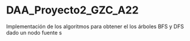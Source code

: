# DAA_Proyecto2_GZC_A22
Implementación de los algoritmos para obtener el los árboles BFS y DFS dado un nodo fuente s

